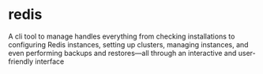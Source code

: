 # redis
A cli tool to manage handles everything from checking installations to configuring Redis instances, setting up clusters, managing instances, and even performing backups and restores—all through an interactive and user-friendly interface
